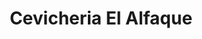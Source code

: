 ---
title: "Cevicheria El Alfaque"
url: /zona-19-ciudad-de-guatemala/cevicheria-el-alfaque/
shop: Allgemein
---